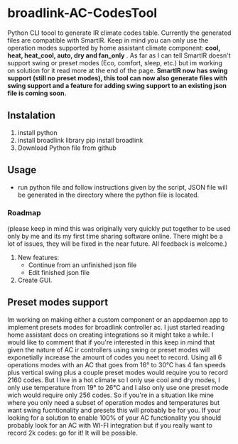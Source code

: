 # broadlink-AC-CodesTool

Python CLI toool to generate IR climate codes table. Currently the generated files are compatible with SmartIR.
Keep in mind you can only use the operation modes supported by home assistant climate component: **cool, heat, heat_cool, auto, dry and fan_only** . As far as I can tell SmartIR doesn't support swing or preset modes (Eco, comfort, sleep, etc.) but im working on solution for it read more at the end of the page.
**SmartIR now has swing support (still no preset modes), this tool can now also generate files with swing support and a feature for adding swing support to an existing json file is coming soon.**

## Instalation

1.  install python
2.  install broadlink library
    pip install broadlink
3.  Download Python file from github

## Usage

- run python file and follow instructions given by the script, JSON file will be generated in the directory where the python file is located.

### Roadmap

(please keep in mind this was originally very quickly put together to be used only by me and its my first time sharing software online. There might be a lot of issues, they will be fixed in the near future. All feedback is welcome.)

1.  New features:
    - Continue from an unfinished json file
    - Edit finished json file
2.  Create GUI.

## Preset modes support

Im working on making either a custom component or an appdaemon app to implement presets modes for broadlink controller ac. I just started reading home assistant docs on creating integrations so it might take a while.
I would like to comment that if you're interested in this keep in mind that given the nature of AC ir controllers using swing or preset modes will exponetially increase the amount of codes you neet to record.
Using all 6 operations modes with an AC that goes from 16° to 30°C has 4 fan speeds plus vertical swing plus a couple preset modes would require you to record 2160 codes. But I live in a hot climate so I only use cool and dry modes,
I only use temperature from 19° to 26°C and I also only use one preset mode wich would require only 256 codes. So if you're in a situation like mine where you only need a subset of operation modes and temperatures but want swing fucntionality and presets
this will probably be for you. If your looking for a solution to enable 100% of your AC functionality you should probably look for an AC with WI-FI integration but if you really want to record 2k codes: go for it! It will be possible.
